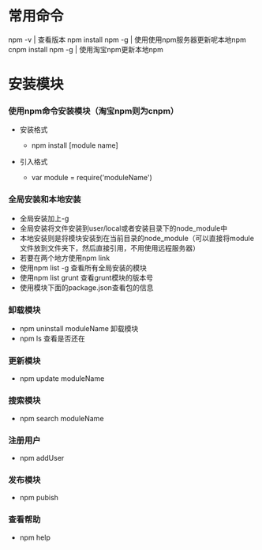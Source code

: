 # 常用命令

npm -v  | 查看版本
npm install npm -g  | 使用使用npm服务器更新呢本地npm
cnpm install npm -g | 使用淘宝npm更新本地npm


# 安装模块
### 使用npm命令安装模块（淘宝npm则为cnpm）
- 安装格式
    - npm install [module name]

- 引入格式
    - var module = require('moduleName')

### 全局安装和本地安装
- 全局安装加上-g
- 全局安装将文件安装到user/local或者安装目录下的node_module中
- 本地安装则是将模块安装到在当前目录的node_module（可以直接将module文件放到文件夹下，然后直接引用，不用使用远程服务器）
- 若要在两个地方使用npm link
- 使用npm list -g 查看所有全局安装的模块
- 使用npm list grunt 查看grunt模块的版本号
- 使用模块下面的package.json查看包的信息

### 卸载模块
- npm uninstall moduleName 卸载模块
- npm ls 查看是否还在

### 更新模块
- npm update moduleName

### 搜索模块
- npm search moduleName

### 注册用户
- npm addUser

### 发布模块
- npm pubish

### 查看帮助
- npm help